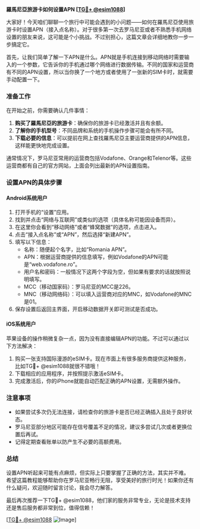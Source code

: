 **羅馬尼亞旅游卡如何设置APN [[TG💪+ @esim1088](https://t.me/s/esim1088)]**

大家好！今天咱们聊聊一个旅行中可能会遇到的小问题——如何在羅馬尼亞使用旅游卡时设置APN（接入点名称）。对于很多第一次去罗马尼亚或者不熟悉手机网络设置的朋友来说，这可能是个小挑战。不过别担心，这篇文章会详细地教你一步一步搞定它。

首先，让我们简单了解一下APN是什么。APN就是手机连接到移动网络时需要输入的一个参数，它告诉你的手机通过哪个网络进行数据传输。不同的国家和运营商有不同的APN设置，所以当你换了一个地方或者使用了一张新的SIM卡时，就需要手动配置一下。

### **准备工作**

在开始之前，你需要确认几件事情：

1. **购买了羅馬尼亞的旅游卡**：确保你的旅游卡已经激活并且有余额。
2. **了解你的手机型号**：不同品牌和系统的手机操作步骤可能会有所不同。
3. **下载必要的信息**：可以提前在网上查找羅馬尼亞主要运营商提供的APN信息，这样能更快地完成设置。

通常情况下，罗马尼亚常用的运营商包括Vodafone、Orange和Telenor等。这些运营商都有自己的官方网站，上面会列出最新的APN设置指南。

### **设置APN的具体步骤**

#### **Android系统用户**

1. 打开手机的“设置”应用。
2. 找到并点击“网络与互联网”或类似的选项（具体名称可能因设备而异）。
3. 在这里你会看到“移动网络”或者“蜂窝数据”的选项，点击进入。
4. 点击“接入点名称”或“APN”，然后选择“新建APN”。
5. 填写以下信息：
   - 名称：随便起个名字，比如“Romania APN”。
   - APN：根据运营商提供的信息填写，例如Vodafone的APN可能是“web.vodafone.ro”。
   - 用户名和密码：一般情况下这两个字段为空，但如果有要求的话就按照说明填写。
   - MCC（移动国家码）：罗马尼亚的MCC是226。
   - MNC（移动网络码）：可以填入运营商对应的MNC，如Vodafone的MNC是01。
6. 保存设置后返回主界面，开启移动数据开关即可测试是否成功。

#### **iOS系统用户**

苹果设备的操作稍微复杂一点，因为没有直接编辑APN的功能。不过可以通过以下方法解决：

1. 购买一张支持国际漫游的eSIM卡。现在市面上有很多服务商提供这种服务，比如TG💪+ @esim1088就很不错哦！
2. 下载相应的应用程序，并按照提示激活eSIM卡。
3. 完成激活后，你的iPhone就能自动匹配正确的APN设置，无需额外操作。

### **注意事项**

- 如果尝试多次仍无法连接，请检查你的旅游卡是否已经正确插入且处于良好状态。
- 罗马尼亚部分地区可能存在信号覆盖不足的情况，建议多尝试几次或者更换位置后再试。
- 记得定期查看账单以防产生不必要的高额费用。

### **总结**

设置APN听起来可能有点麻烦，但实际上只要掌握了正确的方法，其实并不难。希望这篇教程能够帮助你在罗马尼亚畅行无阻，享受美好的旅行时光！如果你还有什么疑问，欢迎随时留言讨论，我会尽力解答。

最后再次推荐一下TG💪+ @esim1088，他们家的服务非常专业，无论是技术支持还是售后服务都非常到位，值得信赖！

[[TG💪+ @esim1088](https://t.me/s/esim1088) ![Image](https://i.postimg.cc/4NQfJmqS/Snipaste-2025-05-13-00-14-12.png)]